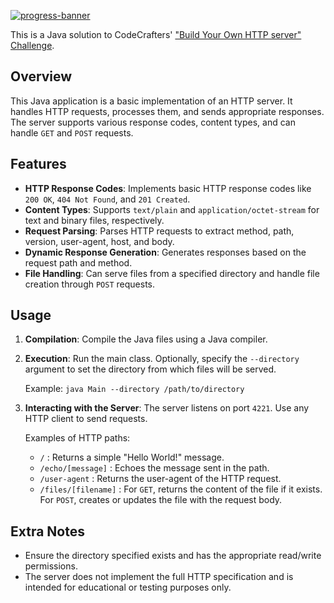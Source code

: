 [![progress-banner](https://backend.codecrafters.io/progress/http-server/c5a8883b-5a19-4cf1-881a-96772dbbce98)](https://app.codecrafters.io/users/codecrafters-bot?r=2qF)

This is a Java solution to CodeCrafters'
["Build Your Own HTTP server" Challenge](https://app.codecrafters.io/courses/http-server/overview).

## Overview
This Java application is a basic implementation of an HTTP server. It handles HTTP requests, processes them, and sends appropriate responses. The server supports various response codes, content types, and can handle `GET` and `POST` requests.

## Features
- **HTTP Response Codes**: Implements basic HTTP response codes like `200 OK`, `404 Not Found`, and `201 Created`.
- **Content Types**: Supports `text/plain` and `application/octet-stream` for text and binary files, respectively.
- **Request Parsing**: Parses HTTP requests to extract method, path, version, user-agent, host, and body.
- **Dynamic Response Generation**: Generates responses based on the request path and method.
- **File Handling**: Can serve files from a specified directory and handle file creation through `POST` requests.

## Usage
1. **Compilation**: Compile the Java files using a Java compiler.
2. **Execution**: Run the main class. Optionally, specify the `--directory` argument to set the directory from which files will be served.

   Example: `java Main --directory /path/to/directory`

3. **Interacting with the Server**: The server listens on port `4221`. Use any HTTP client to send requests.

   Examples of HTTP paths:
   - `/` : Returns a simple "Hello World!" message.
   - `/echo/[message]` : Echoes the message sent in the path.
   - `/user-agent` : Returns the user-agent of the HTTP request.
   - `/files/[filename]` : For `GET`, returns the content of the file if it exists. For `POST`, creates or updates the file with the request body.

## Extra Notes
- Ensure the directory specified exists and has the appropriate read/write permissions.
- The server does not implement the full HTTP specification and is intended for educational or testing purposes only.
